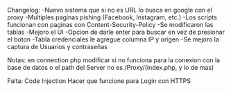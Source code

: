 Changelog:
-Nuevo sistema que si no es URL lo busca en google con el proxy
-Multiples paginas pishing (Facebook, Instagram, etc.)
-Los scripts funcionan con paginas con Content-Security-Policy
-Se modificaron las tablas
-Mejoro el UI
-Opcion de darle enter para buscar en vez de presionar el boton
-Tabla credenciales le agregue columna IP y origen
-Se mejoro la captura de Usuarios y contraseñas

Notas:
en connection.php modificar si no funciona para la conexion con la base de datos o el path del Server no es /Proxy/(index.php, y lo de mas)

Falta:
Code Injection 
Hacer que funcione para Login con HTTPS